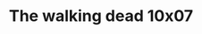 ---
layout: episodio
title: "The walking dead 10x07"
url_serie_padre: 'the-walking-dead-temporada-10'
category: 'series'
capitulo: 'yes'
anio: '2019'
prev: 'capitulo-6'
proximo: 'capitulo-8'
sandbox: allow-same-origin allow-forms
idioma: 'Subtitulado'
reproductor: 'fembed'
calidad: 'Full HD'
image_banner: 'https://res.cloudinary.com/imbriitneysam/image/upload/v1546545022/reason1-banner-min.jpg'
reproductores: ["https://api.cuevana3.io/stream/index.php?file=ek5lbm9xYWNrS0xJMVp5b21KREk0dFBLbjVkaHhkRGdrOG1jbnBpUnhhS1Z1NDJZZzVhNnE3YWJmNXlCbXFuSHJOWjJqSVBIMXVEU3ZKdWxoNXF2dDYyU3FadVkyYURhMDlLYW5walN5ZUxZMHFadnJNZlU"]
tags:
- Terror
---